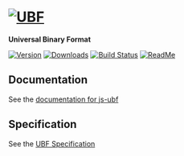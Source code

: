 # [![UBF][ubf-img]][ubf-url]

[ubf-img]: http://static.ubfspec.org/img/ubf.svg
[ubf-url]: https://npmjs.com/package/ubf

**Universal Binary Format**

[![Version][npm-img]][npm-url]
[![Downloads][dlm-img]][npm-url]
[![Build Status][travis-img]][travis-url]
[![ReadMe][readme-img]][readme-url]

[npm-img]: https://img.shields.io/npm/v/ubf.svg
[npm-url]: https://npmjs.org/package/ubf
[dlm-img]: https://img.shields.io/npm/dm/ubf.svg
[travis-img]: https://travis-ci.org/ubfg/js-ubf.svg
[travis-url]: https://travis-ci.org/ubfg/js-ubf
[readme-img]: https://img.shields.io/badge/read-me-orange.svg
[readme-url]: https://ubf.readme.io/docs/js-ubf

## Documentation

See the [documentation for js-ubf][readme-url]

## Specification

See the [UBF Specification][ubfspec-url]

[ubfspec-url]: http://ubfspec.org/
